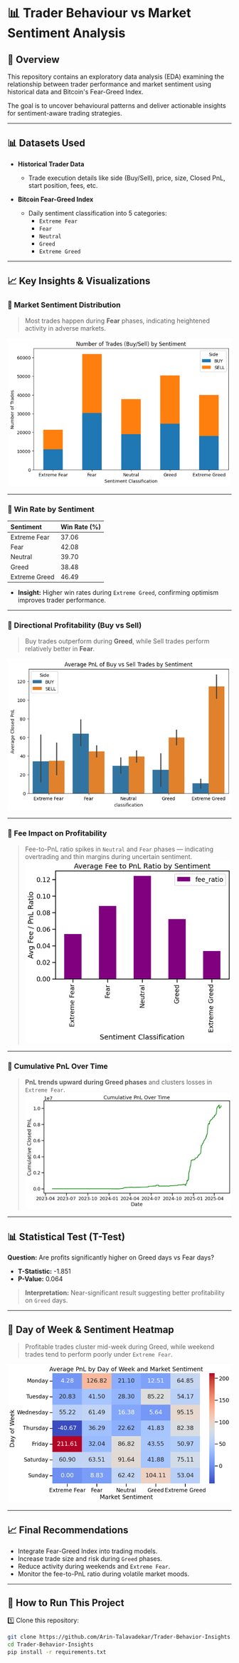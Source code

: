 # 📊 Trader Behaviour vs Market Sentiment Analysis

## 📑 Overview
This repository contains an exploratory data analysis (EDA) examining the relationship between trader performance and market sentiment using historical data and Bitcoin's Fear-Greed Index.

The goal is to uncover behavioural patterns and deliver actionable insights for sentiment-aware trading strategies.

---------
## 📊 Datasets Used

- **Historical Trader Data**
  - Trade execution details like side (Buy/Sell), price, size, Closed PnL, start position, fees, etc.

- **Bitcoin Fear-Greed Index**
  - Daily sentiment classification into 5 categories:
    - `Extreme Fear`
    - `Fear`
    - `Neutral`
    - `Greed`
    - `Extreme Greed`

---

## 📈 Key Insights & Visualizations

### 📌 Market Sentiment Distribution  

> Most trades happen during **Fear** phases, indicating heightened activity in adverse markets.

![Sentiment Distribution](Images/no_of_trades_by_side_and_sentiments.png)

---

### 📌 Win Rate by Sentiment  

| Sentiment       | Win Rate (%) |
|:----------------|:-------------|
| Extreme Fear     | 37.06        |
| Fear             | 42.08        |
| Neutral          | 39.70        |
| Greed            | 38.48        |
| Extreme Greed    | 46.49        |

- **Insight:** Higher win rates during `Extreme Greed`, confirming optimism improves trader performance.

---

### 📌 Directional Profitability (Buy vs Sell)  

> Buy trades outperform during **Greed**, while Sell trades perform relatively better in **Fear**.

![Directional Profitability](Images/avg_pnl_of_side.png)

---

### 📌 Fee Impact on Profitability  

> Fee-to-PnL ratio spikes in `Neutral` and `Fear` phases — indicating overtrading and thin margins during uncertain sentiment.
![Fee Impact on Profitability ](Images/avg_fee_to_pnl_ratio.png)
---

### 📌 Cumulative PnL Over Time  

> **PnL trends upward during Greed phases** and clusters losses in `Extreme Fear`.
![ Cumulative PnL Over Time ](Images/cum_pnl_over_time.png)
---

## 📊 Statistical Test (T-Test)

**Question:** Are profits significantly higher on Greed days vs Fear days?

- **T-Statistic:** -1.851  
- **P-Value:** 0.064  

> **Interpretation:** Near-significant result suggesting better profitability on `Greed` days.

---

## 📅 Day of Week & Sentiment Heatmap

> Profitable trades cluster mid-week during Greed, while weekend trades tend to perform poorly under `Extreme Fear`.

![Heatmap PnL](Images/heatmap_dow_by_sentiment.png)

---

## 📈 Final Recommendations

- Integrate Fear-Greed Index into trading models.
- Increase trade size and risk during `Greed` phases.
- Reduce activity during weekends and `Extreme Fear`.
- Monitor the fee-to-PnL ratio during volatile market moods.

---

## 📌 How to Run This Project

1️⃣ Clone this repository:
```bash
git clone https://github.com/Arin-Talavadekar/Trader-Behavior-Insights.git
cd Trader-Behavior-Insights
pip install -r requirements.txt




